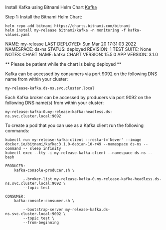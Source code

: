 Install Kafka using Bitnami Helm Chart [Kafka](https://github.com/bitnami/charts/tree/master/bitnami/kafka/#installing-the-chart)

Step 1: Install the Bitnami Helm Chart:
```
helm repo add bitnami https://charts.bitnami.com/bitnami
helm install my-release bitnami/kafka -n monitoring -f kafka-values.yaml
```

NAME: my-release
LAST DEPLOYED: Sun Mar 20 17:31:03 2022
NAMESPACE: ds-ns
STATUS: deployed
REVISION: 1
TEST SUITE: None
NOTES:
CHART NAME: kafka
CHART VERSION: 15.5.0
APP VERSION: 3.1.0

** Please be patient while the chart is being deployed **

Kafka can be accessed by consumers via port 9092 on the following DNS name from within your cluster:

    my-release-kafka.ds-ns.svc.cluster.local

Each Kafka broker can be accessed by producers via port 9092 on the following DNS name(s) from within your cluster:

    my-release-kafka-0.my-release-kafka-headless.ds-ns.svc.cluster.local:9092

To create a pod that you can use as a Kafka client run the following commands:

    kubectl run my-release-kafka-client --restart='Never' --image docker.io/bitnami/kafka:3.1.0-debian-10-r49 --namespace ds-ns --command -- sleep infinity
    kubectl exec --tty -i my-release-kafka-client --namespace ds-ns -- bash

    PRODUCER:
        kafka-console-producer.sh \
            
            --broker-list my-release-kafka-0.my-release-kafka-headless.ds-ns.svc.cluster.local:9092 \
            --topic test

    CONSUMER:
        kafka-console-consumer.sh \
            
            --bootstrap-server my-release-kafka.ds-ns.svc.cluster.local:9092 \
            --topic test \
            --from-beginning

